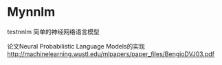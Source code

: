 # Mynnlm
testnnlm
简单的神经网络语言模型

论文Neural Probabilistic Language Models的实现
http://machinelearning.wustl.edu/mlpapers/paper_files/BengioDVJ03.pdf
